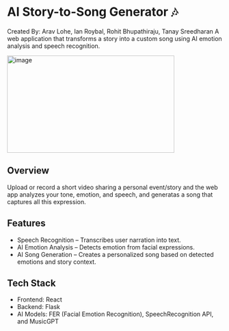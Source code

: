 # AI Story-to-Song Generator 🎶
Created By: Arav Lohe, Ian Roybal, Rohit Bhupathiraju, Tanay Sreedharan
A web application that transforms a story into a custom song using AI emotion analysis and speech recognition.

<img width="391" height="227" alt="image" src="https://github.com/user-attachments/assets/15dde3ee-1e47-4da7-b3ee-ab641d434cdd" />

## Overview
Upload or record a short video sharing a personal event/story and the web app analyzes your tone, emotion, and speech, and generatas a song that captures all this expression.

## Features
* Speech Recognition – Transcribes user narration into text.
* AI Emotion Analysis – Detects emotion from facial expressions.
* AI Song Generation – Creates a personalized song based on detected emotions and story context.

## Tech Stack
* Frontend: React
* Backend: Flask
* AI Models: FER (Facial Emotion Recognition), SpeechRecognition API, and MusicGPT
